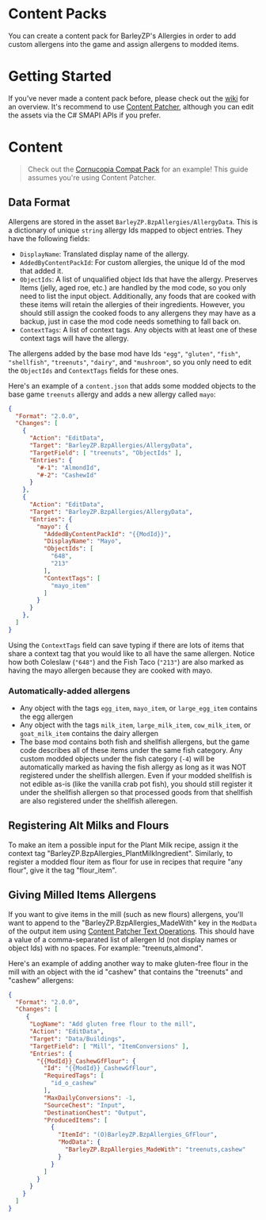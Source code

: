 # Content Packs

You can create a content pack for BarleyZP's Allergies in order to add custom allergens into the game and assign allergens to modded items.

# Getting Started

If you've never made a content pack before, please check out the [wiki](https://stardewvalleywiki.com/Modding:Content_packs) for an overview. It's recommend to use [Content Patcher](https://www.nexusmods.com/stardewvalley/mods/1915), although you can edit the assets via the C# SMAPI APIs if you prefer.


# Content

> Check out the [Cornucopia Compat Pack](https://www.nexusmods.com/stardewvalley/mods/22329) for an example! This guide assumes you're using Content Patcher.

## Data Format

Allergens are stored in the asset `BarleyZP.BzpAllergies/AllergyData`. This is a dictionary of unique `string` allergy Ids mapped to object entries. They have the following fields:

- `DisplayName`: Translated display name of the allergy.
- `AddedByContentPackId`: For custom allergies, the unique Id of the mod that added it.
- `ObjectIds`: A list of unqualified object Ids that have the allergy. Preserves Items (jelly, aged roe, etc.) are handled by the mod code, so you only need to list the input object. Additionally, any foods that are cooked with these items will retain the allergies of their ingredients. However, you should still assign the cooked foods to any allergens they may have as a backup, just in case the mod code needs something to fall back on.
- `ContextTags`: A list of context tags. Any objects with at least one of these context tags will have the allergy. 

The allergens added by the base mod have Ids `"egg"`, `"gluten"`, `"fish"`, `"shellfish"`, `"treenuts"`, `"dairy"`, and `"mushroom"`, so you only need to edit the `ObjectIds` and `ContextTags` fields for these ones.

Here's an example of a `content.json` that adds some modded objects to the base game `treenuts` allergy and adds a new allergy called `mayo`:

```json
{
  "Format": "2.0.0",
  "Changes": [
    {
      "Action": "EditData",
      "Target": "BarleyZP.BzpAllergies/AllergyData",
      "TargetField": [ "treenuts", "ObjectIds" ],
      "Entries": {
        "#-1": "AlmondId",
        "#-2": "CashewId"
      }
    },
    {
      "Action": "EditData",
      "Target": "BarleyZP.BzpAllergies/AllergyData",
      "Entries": {
        "mayo": {
          "AddedByContentPackId": "{{ModId}}",
          "DisplayName": "Mayo",
          "ObjectIds": [
            "648",
            "213"
          ],
          "ContextTags": [
            "mayo_item"
          ]
        }
      }
    },
  ]
}
```

Using the `ContextTags` field can save typing if there are lots of items that share a context tag that you would like to all have the same allergen. Notice how both Coleslaw (`"648"`) and the Fish Taco (`"213"`) are also marked as having the mayo allergen because they are cooked with mayo.

### Automatically-added allergens

- Any object with the tags `egg_item`, `mayo_item`, or `large_egg_item` contains the egg allergen
- Any object with the tags `milk_item`, `large_milk_item`, `cow_milk_item`, or `goat_milk_item` contains the dairy allergen
- The base mod contains both fish and shellfish allergens, but the game code describes all of these items under the same fish category. Any custom modded objects under the fish category (`-4`) will be automatically marked as having the fish allergy as long as it was NOT registered under the shellfish allergen. Even if your modded shellfish is not edible as-is (like the vanilla crab pot fish), you should still register it under the shellfish allergen so that processed goods from that shellfish are also registered under the shellfish alleregen.

## Registering Alt Milks and Flours

To make an item a possible input for the Plant Milk recipe, assign it the context tag "BarleyZP.BzpAllergies_PlantMilkIngredient". Similarly, to register a modded flour item as flour for use in recipes that require "any flour", give it the tag "flour_item".

## Giving Milled Items Allergens

If you want to give items in the mill (such as new flours) allergens, you'll want to append to the "BarleyZP.BzpAllergies_MadeWith" key in the `ModData` of the output item using [Content Patcher Text Operations](https://github.com/Pathoschild/StardewMods/blob/develop/ContentPatcher/docs/author-guide/text-operations.md#append). This should have a value of a comma-separated list of allergen Id (not display names or object Ids) with no spaces. For example: "treenuts,almond".

Here's an example of adding another way to make gluten-free flour in the mill with an object with the id "cashew" that contains the "treenuts" and "cashew" allergens:

```json
{
  "Format": "2.0.0",
  "Changes": [
     {
      "LogName": "Add gluten free flour to the mill",
      "Action": "EditData",
      "Target": "Data/Buildings",
      "TargetField": [ "Mill", "ItemConversions" ],
      "Entries": {
        "{{ModId}}_CashewGfFlour": {
          "Id": "{{ModId}}_CashewGfFlour",
          "RequiredTags": [
            "id_o_cashew"
          ],
          "MaxDailyConversions": -1,
          "SourceChest": "Input",
          "DestinationChest": "Output",
          "ProducedItems": [
            {
              "ItemId": "(O)BarleyZP.BzpAllergies_GfFlour",
              "ModData": {
                "BarleyZP.BzpAllergies_MadeWith": "treenuts,cashew"
              }
            }
          ]
        }
      }
    }
  ]
}
```